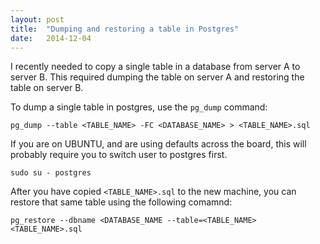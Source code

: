 ```yaml
---
layout: post
title:  "Dumping and restoring a table in Postgres"
date:   2014-12-04
---
```


I recently needed to copy a single table in a database from server A to server B. This required dumping the table on server A and restoring the table on server B.

To dump a single table in postgres, use the `pg_dump` command:

```
pg_dump --table <TABLE_NAME> -FC <DATABASE_NAME> > <TABLE_NAME>.sql
```

If you are on UBUNTU, and are using defaults across the board, this will probably require you
to switch user to postgres first.

```
sudo su - postgres
```

After you have copied `<TABLE_NAME>.sql` to the new machine, you can restore that same table using the following comamnd:

```
pg_restore --dbname <DATABASE_NAME --table=<TABLE_NAME> <TABLE_NAME>.sql
```
